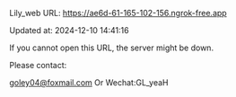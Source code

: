 Lily_web URL: https://ae6d-61-165-102-156.ngrok-free.app

Updated at: 2024-12-10 14:41:16

If you cannot open this URL, the server might be down.

Please contact: 

goley04@foxmail.com Or Wechat:GL_yeaH